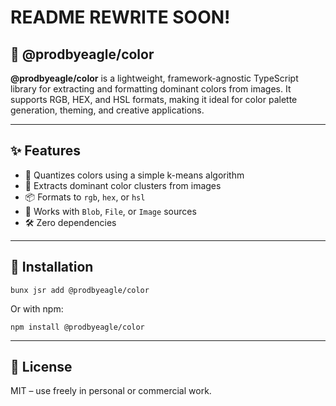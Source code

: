# README REWRITE SOON!

## 🦅 @prodbyeagle/color

**@prodbyeagle/color** is a lightweight, framework-agnostic TypeScript library for extracting and formatting dominant colors from images. It supports RGB, HEX, and HSL formats, making it ideal for color palette generation, theming, and creative applications.

---

## ✨ Features

-   🎨 Quantizes colors using a simple k-means algorithm
-   🧠 Extracts dominant color clusters from images
-   📦 Formats to `rgb`, `hex`, or `hsl`
-   📁 Works with `Blob`, `File`, or `Image` sources
-   🛠 Zero dependencies

---

## 🚀 Installation

```
bunx jsr add @prodbyeagle/color
```

Or with npm:

```
npm install @prodbyeagle/color
```

---

## 🧼 License

MIT – use freely in personal or commercial work.
